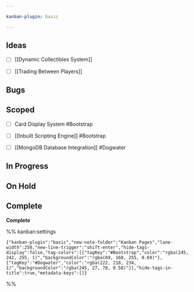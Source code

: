 ```yaml
---

kanban-plugin: basic

---
```


## Ideas

- [ ] [[Dynamic Collectibles System]]
- [ ] [[Trading Between Players]]


## Bugs



## Scoped

- [ ] Card Display System #Bootstrap
- [ ] [[Inbuilt Scripting Engine]] #Bootstrap
- [ ] [[MongoDB Database Integration]] #Dogwater


## In Progress



## On Hold



## Complete

**Complete**




%% kanban:settings
```
{"kanban-plugin":"basic","new-note-folder":"Kanban Pages","lane-width":250,"new-line-trigger":"shift-enter","hide-tags-display":false,"tag-colors":[{"tagKey":"#Bootstrap","color":"rgba(245, 242, 255, 1)","backgroundColor":"rgba(69, 160, 255, 0.69)"},{"tagKey":"#Dogwater","color":"rgba(222, 218, 234, 1)","backgroundColor":"rgba(245, 27, 78, 0.58)"}],"hide-tags-in-title":true,"metadata-keys":[]}
```
%%